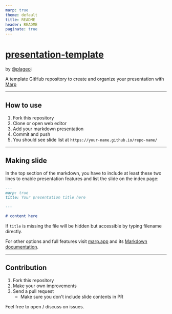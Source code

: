 ```yaml
---
marp: true
theme: default
title: README
header: README
paginate: true
---
```


# [presentation-template](https://github.com/plageoj/presentation-template)

by [@plageoj](https://github.com/plageoj)

A template GitHub repository to create and organize your presentation with [Marp](https://marp.app)

---

## How to use

1. Fork this repository
1. Clone or open web editor
1. Add your markdown presentation
1. Commit and push
1. You should see slide list at `https://your-name.github.io/repo-name/`

---

## Making slide

In the top section of the markdown, you have to include at least these two lines to enable presentation features and list the slide on the index page:

```markdown
---
marp: true
title: Your presentation title here

---

# content here
```

If `title` is missing the file will be hidden but accessible by typing filename directly.

For other options and full features visit [marp.app](https://marp.app/) and its [Markdown documentation](https://marpit.marp.app/markdown).

---

## Contribution

1. Fork this repository
1. Make your own improvements
1. Send a pull request
    - Make sure you don't include slide contents in PR

Feel free to open / discuss on issues.